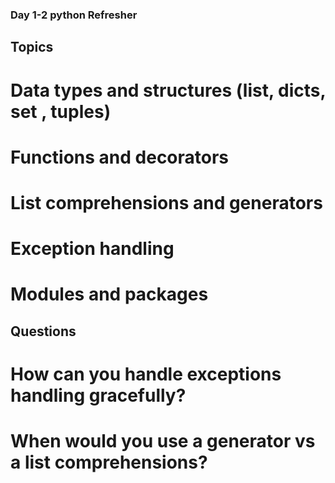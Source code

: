 ### Day 1-2 python Refresher
 ## Topics
  # Data types and structures (list, dicts, set , tuples)
  # Functions and decorators
  # List comprehensions and generators
  # Exception handling
  # Modules and packages

## Questions
 # How can you handle exceptions handling gracefully?
 # When would you use a generator vs a list comprehensions?